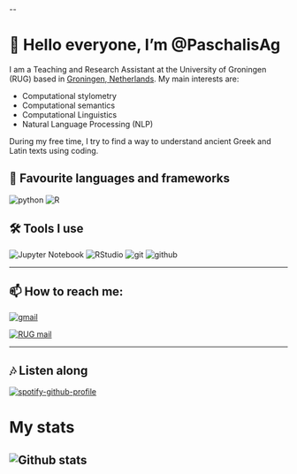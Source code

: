 --
# 👋 Hello everyone, I’m @PaschalisAg

I am a Teaching and Research Assistant at the University of Groningen (RUG) based in [Groningen, Netherlands](https://www.google.com/maps/@53.2185088,6.5568768,14z). My main interests are:
- Computational stylometry
- Computational semantics
- Computational Linguistics
- Natural Language Processing (NLP)

During my free time, I try to find a way to understand ancient Greek and Latin texts using coding.


## 📄 Favourite languages and frameworks

![python](https://img.shields.io/badge/Python-%2312100E.svg?logo=python&style=for-the-badge)
![R](https://img.shields.io/badge/-R-9cf)
## 🛠 Tools I use

![Jupyter Notebook](https://img.shields.io/badge/Jupyter%20Notebook-%2312100E.svg?&color=orange)
![RStudio](https://img.shields.io/badge/R%20Studio-%2312100E.svg?&color=9cf)
![git](https://img.shields.io/badge/git-%2312100E.svg?logo=git&style=for-the-badge)
![github](https://img.shields.io/badge/github-%2312100E.svg?logo=github&style=for-the-badge)

---

##  📫 How to reach me:

[![gmail](https://img.shields.io/badge/Gmail-%2312100E.svg?logo=gmail&style=for-the-badge)](pasxalisag9@gmail.com)

[![RUG mail](https://img.shields.io/badge/RUG%20mail-%2312100E.svg?logo=gmail&style=for-the-badge)](p.agapitos@rug.nl)

---

## 🎶 Listen along

[![spotify-github-profile](https://spotify-github-profile.vercel.app/api/view?uid=1114065752&cover_image=true&theme=natemoo-re&bar_color=53b14f&bar_color_cover=true)](https://open.spotify.com/track/0nUCaKwNqO5whVAhEX1A1R?si=8cc1371595b447a8)

# My stats
![Github stats](https://github-readme-stats.vercel.app/api?username=PaschalisAg)
---
